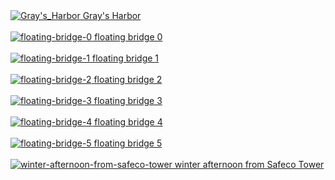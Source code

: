 <a href="Gray's_Harbor.jpg">
    <img src="thumbs/Gray's_Harbor.jpg" alt="Gray's_Harbor"/>
    Gray's Harbor
    <br>
</a>
<br>
<a href="floating-bridge-0.jpg">
    <img src="thumbs/floating-bridge-0.jpg" alt="floating-bridge-0"/>
    floating bridge 0
    <br>
</a>
<br>
<a href="floating-bridge-1.jpg">
    <img src="thumbs/floating-bridge-1.jpg" alt="floating-bridge-1"/>
    floating bridge 1
    <br>
</a>
<br>
<a href="floating-bridge-2.jpg">
    <img src="thumbs/floating-bridge-2.jpg" alt="floating-bridge-2"/>
    floating bridge 2
    <br>
</a>
<br>
<a href="floating-bridge-3.jpg">
    <img src="thumbs/floating-bridge-3.jpg" alt="floating-bridge-3"/>
    floating bridge 3
    <br>
</a>
<br>
<a href="floating-bridge-4.jpg">
    <img src="thumbs/floating-bridge-4.jpg" alt="floating-bridge-4"/>
    floating bridge 4
    <br>
</a>
<br>
<a href="floating-bridge-5.jpg">
    <img src="thumbs/floating-bridge-5.jpg" alt="floating-bridge-5"/>
    floating bridge 5
    <br>
</a>
<br>
<a href="winter-afternoon-from-safeco-tower.jpg">
    <img src="thumbs/winter-afternoon-from-safeco-tower.jpg" alt="winter-afternoon-from-safeco-tower"/>
    winter afternoon from Safeco Tower
    <br>
</a>
<br>
